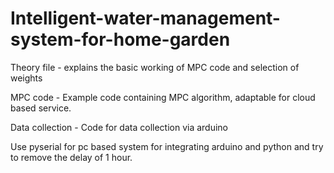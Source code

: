 # Intelligent-water-management-system-for-home-garden

Theory file - explains the basic working of MPC code and selection of weights

MPC code - Example code containing MPC algorithm, adaptable for cloud based service.

Data collection - Code for data collection via arduino

Use pyserial for pc based system for integrating arduino and python and try to remove the delay of 1 hour.


